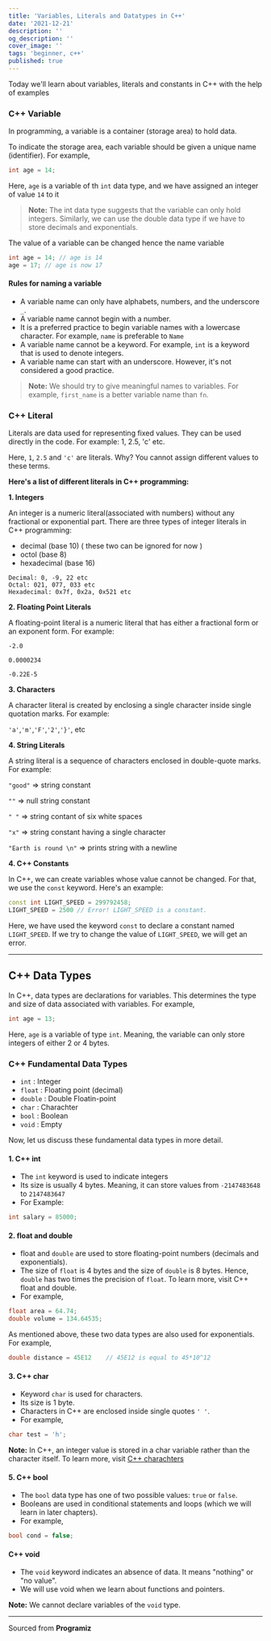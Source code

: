 ```yaml
---
title: 'Variables, Literals and Datatypes in C++'
date: '2021-12-21'
description: ''
og_description: ''
cover_image: ''
tags: 'beginner, c++'
published: true
---
```


Today we'll learn about variables, literals and constants in C++ with the help of examples

### C++ Variable

In programming, a variable is a container (storage area) to hold data.

To indicate the storage area, each variable should be given a unique name (identifier). For example,

```cpp
int age = 14;
```

Here, `age` is a variable of th `int` data type, and we have assigned an integer of value `14` to it

> **Note:** The int data type suggests that the variable can only hold integers. Similarly, we can use the double data type if we have to store decimals and exponentials.

The value of a variable can be changed hence the name variable

```cpp
int age = 14; // age is 14
age = 17; // age is now 17
```

#### Rules for naming a variable

- A variable name can only have alphabets, numbers, and the underscore `_`.
- A variable name cannot begin with a number.
- It is a preferred practice to begin variable names with a lowercase character. For example, `name` is preferable to `Name`
- A variable name cannot be a keyword. For example, `int` is a keyword that is used to denote integers.
- A variable name can start with an underscore. However, it's not considered a good practice.

> **Note:** We should try to give meaningful names to variables. For example, `first_name` is a better variable name than `fn`.

### C++ Literal

Literals are data used for representing fixed values. They can be used directly in the code. For example: 1, 2.5, 'c' etc.

Here, `1`, `2.5` and `'c'` are literals. Why? You cannot assign different values to these terms.

**Here's a list of different literals in C++ programming:**

**1. Integers**

An integer is a numeric literal(associated with numbers) without any fractional or exponential part. There are three types of integer literals in C++ programming:

- decimal (base 10)
  ( these two can be ignored for now )
- octol (base 8)
- hexadecimal (base 16)

```
Decimal: 0, -9, 22 etc
Octal: 021, 077, 033 etc
Hexadecimal: 0x7f, 0x2a, 0x521 etc
```

**2. Floating Point Literals**

A floating-point literal is a numeric literal that has either a fractional form or an exponent form. For example:

`-2.0`

`0.0000234`

`-0.22E-5`

**3. Characters**

A character literal is created by enclosing a single character inside single quotation marks. For example:

`'a'`,`'m'`,`'F'`,`'2'`,`'}'`, etc

**4. String Literals**

A string literal is a sequence of characters enclosed in double-quote marks. For example:

`"good"` => string constant

`""` => null string constant

`" "` => string contant of six white spaces

`"x"` => string constant having a single character

`"Earth is round \n"` => prints string with a newline

<!--
| String                | Description                               |
| --------------------- | ----------------------------------------- |
| `"good"`              | string constant                           |
| `""`                  | null string constant                      |
| `" "`                 | string contant of six white spaces        |
| `"x"`                 | string constant having a single character |
| `"Earth is round \n"` | prints string with a newline              |
-->

**4. C++ Constants**

In C++, we can create variables whose value cannot be changed. For that, we use the `const` keyword. Here's an example:

```cpp
const int LIGHT_SPEED = 299792458;
LIGHT_SPEED = 2500 // Error! LIGHT_SPEED is a constant.
```

Here, we have used the keyword `const` to declare a constant named `LIGHT_SPEED`. If we try to change the value of `LIGHT_SPEED`, we will get an error.

---

## C++ Data Types

In C++, data types are declarations for variables. This determines the type and size of data associated with variables. For example,

```cpp
int age = 13;
```

Here, `age` is a variable of type `int`. Meaning, the variable can only store integers of either 2 or 4 bytes.

### C++ Fundamental Data Types

- `int` : Integer
- `float` : Floating point (decimal)
- `double` : Double Floatin-point
- `char` : Charachter
- `bool` : Boolean
- `void` : Empty

Now, let us discuss these fundamental data types in more detail.

#### 1. C++ int

- The `int` keyword is used to indicate integers
- Its size is usually 4 bytes. Meaning, it can store values from `-2147483648` to `2147483647`
- For Example:

```cpp
int salary = 85000;
```

#### 2. float and double

- float and `double` are used to store floating-point numbers (decimals and exponentials).
- The size of `float` is 4 bytes and the size of `double` is 8 bytes. Hence, `double` has two times the precision of `float`. To learn more, visit C++ float and double.
- For example,

```cpp
float area = 64.74;
double volume = 134.64535;
```

As mentioned above, these two data types are also used for exponentials. For example,

```cpp
double distance = 45E12    // 45E12 is equal to 45*10^12
```

#### 3. C++ char

- Keyword `char` is used for characters.
- Its size is 1 byte.
- Characters in C++ are enclosed inside single quotes `' '`.
- For example,

```cpp
char test = 'h';
```

**Note:** In C++, an integer value is stored in a char variable rather than the character itself. To learn more, visit
[C++ charachters](https://www.programiz.com/cpp-programming/char-type)

#### 5. C++ bool

- The `bool` data type has one of two possible values: `true` or `false`.
- Booleans are used in conditional statements and loops (which we will learn in later chapters).
- For example,

```cpp
bool cond = false;
```

#### C++ void

- The `void` keyword indicates an absence of data. It means "nothing" or "no value".
- We will use void when we learn about functions and pointers.

**Note:** We cannot declare variables of the `void` type.

---

Sourced from **Programiz**
